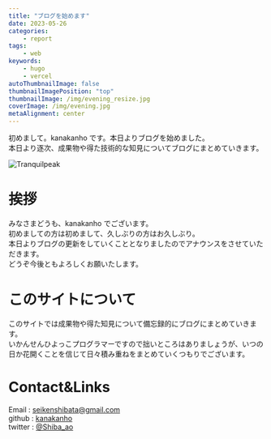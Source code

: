 ```yaml
---
title: "ブログを始めます"
date: 2023-05-26
categories:
    - report
tags:
    - web
keywords:
    - hugo
    - vercel
autoThumbnailImage: false
thumbnailImagePosition: "top"
thumbnailImage: /img/evening_resize.jpg
coverImage: /img/evening.jpg
metaAlignment: center
---
```


初めまして。kanakanho です。本日よりブログを始めました。  
本日より逐次、成果物や得た技術的な知見についてブログにまとめていきます。

<!--more-->

![Tranquilpeak](/img/lines.jpg)

<!-- {{< toc >}} -->

# 挨拶

みなさまどうも、kanakanho でございます。  
初めましての方は初めまして、久しぶりの方はお久しぶり。  
本日よりブログの更新をしていくこととなりましたのでアナウンスをさせていただきます。  
どうぞ今後ともよろしくお願いたします。

# このサイトについて

このサイトでは成果物や得た知見について備忘録的にブログにまとめていきます。  
いかんせんひよっこプログラマーですので拙いところはありましょうが、いつの日か花開くことを信じて日々積み重ねをまとめていくつもりでございます。

# Contact&Links

Email : [seikenshibata@gmail.com](seikenshibata@gmail.com)  
github : [kanakanho](https://github.com/kanakanho)  
twitter : [@Shiba_ao](https://twitter.com/Shiba_ao_)
